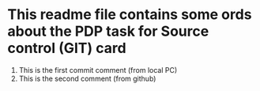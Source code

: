 # This readme file contains some ords about the PDP task for Source control (GIT) card
1. This is the first commit comment (from local PC)
2. This is the second comment (from github)
